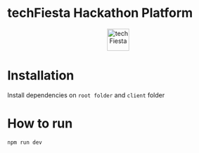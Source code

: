 # techFiesta Hackathon Platform

<p align="center">
  <img width="50" alt="techFiesta" src="https://techfiesta.dev/images/logo.svg">
</p>

# Installation

Install dependencies on `root folder` and `client` folder

# How to run

`npm run dev`
